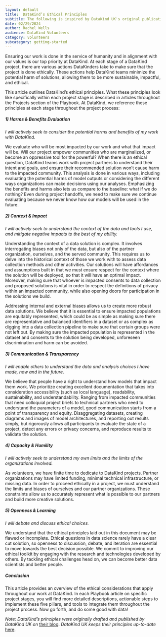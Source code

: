 ```yaml
---
layout: default
title:  DataKind’s Ethical Principles
subtitle: The following is inspired by DataKind UK's original publication of their principles at https://www.datakind.org/2018/01/22/doing-data-for-good-right/
date: 02/29/2024
author: Rachel Wells
audience: DataKind Volunteers
category: volunteers
subcategory: getting-started
---
```


Ensuring our work is done in the service of humanity and in alignment with our values is our top priority at DataKind. At each stage of a DataKind project, there are various actions DataKinders take to make sure that the project is done ethically. These actions help DataKind teams minimize the potential harm of solutions, allowing them to be more sustainable, impactful, and ethical.


This article outlines DataKind’s ethical principles. What these principles look like specifically within each project stage is described in articles throughout the Projects section of the Playbook. At DataKind, we reference these principles at each stage throughout the project process:


##### 1\) Harms & Benefits Evaluation


*I will actively seek to consider the potential harms and benefits of my work with DataKind.*


We evaluate who will be most impacted by our work and what that impact will be. Will our project empower communities who are marginalized, or become an oppressive tool for the powerful? When there is an ethical question, DataKind teams work with project partners to understand their intent and goals, and ensure their recommended solution won’t cause harm to the impacted community. This analysis is done in various ways, including evaluating the potential harms of model outputs or considering the different ways organizations can make decisions using our analyses. Emphasizing the benefits and harms also lets us compare to the baseline: what if we do nothing? Even during project handoffs, we need to make sure we continue evaluating because we never know how our models will be used in the future.


##### 2\) Context & Impact


*I will actively seek to understand the context of the data and tools I use, and mitigate negative impacts to the best of my ability.*


Understanding the context of a data solution is complex. It involves interrogating biases not only of the data, but also of the partner organization, ourselves, and the served community. This requires us to delve into the historical context of those we work with to assess data collection methods and other activities. Our solutions will have affordances and assumptions built in that we must ensure respect for the context where the solution will be deployed, so that it will have an optimal impact. Moreover, making sure that whoever is impacted consents to data collection and proposed solutions is vital in order to respect the definitions of privacy within an impacted community, while also opening doors for participation in the solutions we build.


Addressing internal and external biases allows us to create more robust data solutions. We believe that it is essential to ensure impacted populations are equitably represented, which could be as simple as making sure there are representative and balanced identifiers in a dataset or as complex as digging into a data collection pipeline to make sure that certain groups were not left out. By making sure the impacted population is represented in the dataset and consents to the solution being developed, unforeseen discrimination and harm can be avoided.


##### 3\) Communication & Transparency


*I will enable others to understand the data and analysis choices I have made, now and in the future.*


We believe that people have a right to understand how models that impact them work. We prioritize creating excellent documentation that takes into consideration accessibility (such as local language), readability, sustainability, and understandability. Ranging from impacted communities that need colloquial project briefs to technical partners who need to understand the parameters of a model, good communication starts from a point of transparency and equity. Disaggregating datasets, creating diagrams and images of model architectures, and reporting out results simply, but rigorously allows all participants to evaluate the state of a project, detect any errors or privacy concerns, and reproduce results to validate the solution.


##### 4\) Capacity & Humility


*I will actively seek to understand my own limits and the limits of the organizations involved.*


As volunteers, we have finite time to dedicate to DataKind projects. Partner organizations may have limited funding, minimal technical infrastructure, or missing data. In order to proceed ethically in a project, we must understand the limits and biases of ourselves and our partner organizations. These constraints allow us to accurately represent what is possible to our partners and build more creative solutions. 


##### 5\) Openness & Learning


*I will debate and discuss ethical choices.*


We understand that the ethical principles laid out in this document may be flawed or incomplete. Ethical questions in data science rarely have a clear cut solution, so openness to discussion, debate, and iteration are essential to move towards the best decision possible. We commit to improving our ethical toolkit by engaging with the research and technologies developed by others. By tackling ethical challenges head on, we can become better data scientists and better people. 


##### Conclusion


This article provides an overview of the ethical considerations that apply throughout our work at DataKind. In each Playbook article on specific project stages, you will find more detailed descriptions, actionable steps to implement these five pillars, and tools to integrate them throughout the project process. Now go forth, and do some good with data!


*Note: DataKind’s principles were originally drafted and published by DataKind UK on* [their blog](https://www.datakind.org/2018/01/22/doing-data-for-good-right/). *DataKind UK keeps their principles up\-to\-date* [here](https://docs.google.com/document/d/1hvaFvvXD6HlS_WATAt4sZ9UgF4GnAlvuZrZHH-BAW7s/edit#heading=h.q7efcc109ffb).
